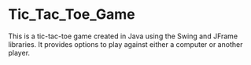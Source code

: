 # Tic_Tac_Toe_Game

This is a tic-tac-toe game created in Java using the Swing and JFrame libraries. It provides options to play against either a computer or another player.
